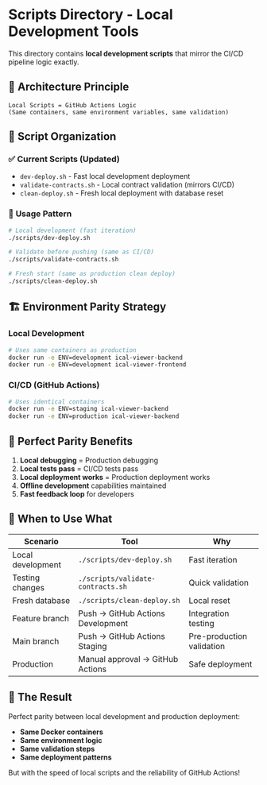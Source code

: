 # Scripts Directory - Local Development Tools

This directory contains **local development scripts** that mirror the CI/CD pipeline logic exactly.

## 🎯 **Architecture Principle**

```
Local Scripts = GitHub Actions Logic
(Same containers, same environment variables, same validation)
```

## 📂 **Script Organization**

### ✅ **Current Scripts (Updated)**
- `dev-deploy.sh` - Fast local development deployment
- `validate-contracts.sh` - Local contract validation (mirrors CI/CD)
- `clean-deploy.sh` - Fresh local deployment with database reset

### 🚀 **Usage Pattern**

```bash
# Local development (fast iteration)
./scripts/dev-deploy.sh

# Validate before pushing (same as CI/CD)
./scripts/validate-contracts.sh

# Fresh start (same as production clean deploy)
./scripts/clean-deploy.sh
```

## 🏗️ **Environment Parity Strategy**

### Local Development
```bash
# Uses same containers as production
docker run -e ENV=development ical-viewer-backend
docker run -e ENV=development ical-viewer-frontend
```

### CI/CD (GitHub Actions)
```bash
# Uses identical containers
docker run -e ENV=staging ical-viewer-backend  
docker run -e ENV=production ical-viewer-backend
```

## 🔄 **Perfect Parity Benefits**

1. **Local debugging** = Production debugging
2. **Local tests pass** = CI/CD tests pass  
3. **Local deployment works** = Production deployment works
4. **Offline development** capabilities maintained
5. **Fast feedback loop** for developers

## 🚦 **When to Use What**

| Scenario | Tool | Why |
|----------|------|-----|
| Local development | `./scripts/dev-deploy.sh` | Fast iteration |
| Testing changes | `./scripts/validate-contracts.sh` | Quick validation |
| Fresh database | `./scripts/clean-deploy.sh` | Local reset |
| Feature branch | Push → GitHub Actions Development | Integration testing |
| Main branch | Push → GitHub Actions Staging | Pre-production validation |
| Production | Manual approval → GitHub Actions | Safe deployment |

## 🎯 **The Result**

Perfect parity between local development and production deployment:
- **Same Docker containers**
- **Same environment logic**  
- **Same validation steps**
- **Same deployment patterns**

But with the speed of local scripts and the reliability of GitHub Actions!